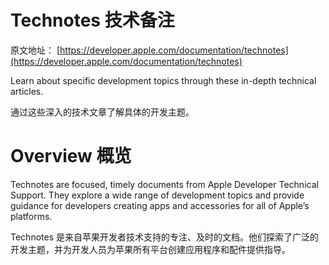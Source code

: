 # Technotes 技术备注

原文地址：
[https://developer.apple.com/documentation/technotes](https://developer.apple.com/documentation/technotes)

Learn about specific development topics through these in-depth technical articles.

通过这些深入的技术文章了解具体的开发主题。

# Overview 概览

Technotes are focused, timely documents from Apple Developer Technical Support. They explore a wide range of development topics and provide guidance for developers creating apps and accessories for all of Apple’s platforms.

Technotes 是来自苹果开发者技术支持的专注、及时的文档。他们探索了广泛的开发主题，并为开发人员为苹果所有平台创建应用程序和配件提供指导。